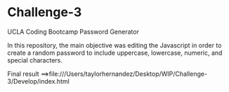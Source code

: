 # Challenge-3
UCLA Coding Bootcamp Password Generator

In this repository, the main objective was editing the Javascript in order to create a random password to include uppercase, lowercase, numeric, and special characters.

Final result ==>file:///Users/taylorhernandez/Desktop/WIP/Challenge-3/Develop/index.html
